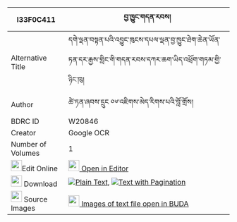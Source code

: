|I33F0C411|བྱ་ཁྱུང་གདན་རབས། 
| --- | --- 
|Alternative Title |དགེ་ལྡན་བསྟན་པའི་འབྱུང་ཁུངས་དཔལ་ལྡན་བྱ་ཁྱུང་ཐེག་ཆེན་ཡོན་ཏན་དར་རྒྱས་གླིང་གི་གདན་རབས་དཀར་ཆག་ཡིད་འཕྲོག་གཏམ་གྱི་ཉིང་ཁུ།
|Author| ཚེ་ཏན་ཞབས་དྲུང ༠༦་འཇིགས་མེད་རིགས་པའི་བློ་གྲོས།
|BDRC ID | W20846
|Creator | Google OCR
|Number of Volumes| 1
|<img width="25" src="https://img.icons8.com/color/25/000000/edit-property.png">Edit Online| [<img width="25" src="https://avatars.githubusercontent.com/u/45091458?s=200&v=4"> Open in Editor](http://editor.openpecha.org/I33F0C411)
|<img width="25" src="https://img.icons8.com/fluent/48/000000/download-2.png"/>  Download | [![](https://img.icons8.com/color/20/000000/txt.png)Plain Text](https://github.com/Openpecha/I33F0C411/releases/download/v1/jakhyung_denrab_plain_I33F0C411.zip), [![](https://img.icons8.com/color/20/000000/txt.png)Text with Pagination](https://github.com/Openpecha/I33F0C411/releases/download/v1/jakhyung_denrab_pages_I33F0C411.zip)
|<img width="25" src="https://img.icons8.com/plasticine/100/000000/pictures-folder.png"/>  Source Images | [<img width="25" src="https://library.bdrc.io/icons/BUDA-small.svg"> Images of text file open in BUDA](https://library.bdrc.io/show/bdr:W20846)
